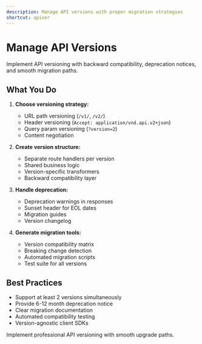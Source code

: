 ```yaml
---
description: Manage API versions with proper migration strategies
shortcut: apiver
---
```


# Manage API Versions

Implement API versioning with backward compatibility, deprecation notices, and smooth migration paths.

## What You Do

1. **Choose versioning strategy:**
   - URL path versioning (`/v1/`, `/v2/`)
   - Header versioning (`Accept: application/vnd.api.v2+json`)
   - Query param versioning (`?version=2`)
   - Content negotiation

2. **Create version structure:**
   - Separate route handlers per version
   - Shared business logic
   - Version-specific transformers
   - Backward compatibility layer

3. **Handle deprecation:**
   - Deprecation warnings in responses
   - Sunset header for EOL dates
   - Migration guides
   - Version changelog

4. **Generate migration tools:**
   - Version compatibility matrix
   - Breaking change detection
   - Automated migration scripts
   - Test suite for all versions

## Best Practices

- Support at least 2 versions simultaneously
- Provide 6-12 month deprecation notice
- Clear migration documentation
- Automated compatibility testing
- Version-agnostic client SDKs

Implement professional API versioning with smooth upgrade paths.
